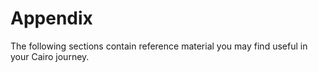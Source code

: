 # Appendix

The following sections contain reference material you may find useful in your
Cairo journey.
